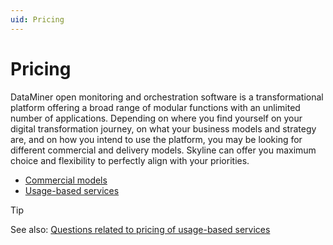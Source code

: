 ```yaml
---
uid: Pricing
---
```


# Pricing

DataMiner open monitoring and orchestration software is a transformational platform offering a broad range of modular functions with an unlimited number of applications. Depending on where you find yourself on your digital transformation journey, on what your business models and strategy are, and on how you intend to use the platform, you may be looking for different commercial and delivery models. Skyline can offer you maximum choice and flexibility to perfectly align with your priorities.

- [Commercial models](xref:Pricing_Commercial_Models)
- [Usage-based services](xref:Pricing_Usage_based_service)

> [!TIP]
> See also: [Questions related to pricing of usage-based services](xref:FAQs_Pricing)
